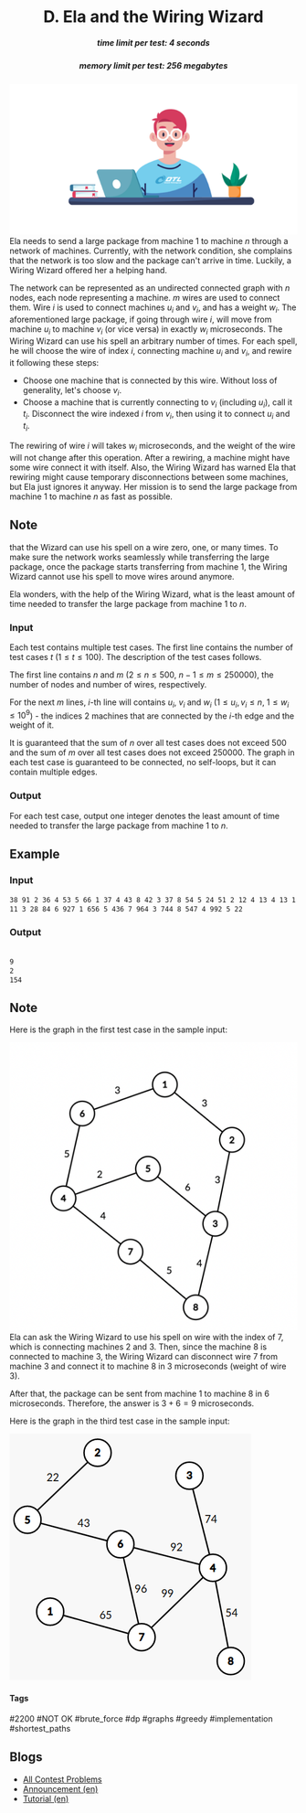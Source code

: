 <h1 style='text-align: center;'> D. Ela and the Wiring Wizard</h1>

<h5 style='text-align: center;'>time limit per test: 4 seconds</h5>
<h5 style='text-align: center;'>memory limit per test: 256 megabytes</h5>

 ![](images/2ac13384224c9790093bb3d06e9e6f2c8ac3965d.png) Ela needs to send a large package from machine $1$ to machine $n$ through a network of machines. Currently, with the network condition, she complains that the network is too slow and the package can't arrive in time. Luckily, a Wiring Wizard offered her a helping hand.

The network can be represented as an undirected connected graph with $n$ nodes, each node representing a machine. $m$ wires are used to connect them. Wire $i$ is used to connect machines $u_i$ and $v_i$, and has a weight $w_i$. The aforementioned large package, if going through wire $i$, will move from machine $u_i$ to machine $v_i$ (or vice versa) in exactly $w_i$ microseconds. The Wiring Wizard can use his spell an arbitrary number of times. For each spell, he will choose the wire of index $i$, connecting machine $u_i$ and $v_i$, and rewire it following these steps:

* Choose one machine that is connected by this wire. Without loss of generality, let's choose $v_i$.
* Choose a machine that is currently connecting to $v_i$ (including $u_i$), call it $t_i$. Disconnect the wire indexed $i$ from $v_i$, then using it to connect $u_i$ and $t_i$.

The rewiring of wire $i$ will takes $w_i$ microseconds, and the weight of the wire will not change after this operation. After a rewiring, a machine might have some wire connect it with itself. Also, the Wiring Wizard has warned Ela that rewiring might cause temporary disconnections between some machines, but Ela just ignores it anyway. Her mission is to send the large package from machine $1$ to machine $n$ as fast as possible. 
## Note

 that the Wizard can use his spell on a wire zero, one, or many times. To make sure the network works seamlessly while transferring the large package, once the package starts transferring from machine $1$, the Wiring Wizard cannot use his spell to move wires around anymore.

Ela wonders, with the help of the Wiring Wizard, what is the least amount of time needed to transfer the large package from machine $1$ to $n$.

### Input

Each test contains multiple test cases. The first line contains the number of test cases $t$ ($1 \le t \le 100$). The description of the test cases follows.

The first line contains $n$ and $m$ ($2 \le n \le 500$, $n - 1 \le m \le 250 000$), the number of nodes and number of wires, respectively.

For the next $m$ lines, $i$-th line will contains $u_i$, $v_i$ and $w_i$ ($1 \le u_i, v_i \le n$, $1 \le w_i \le 10^9$) - the indices 2 machines that are connected by the $i$-th edge and the weight of it.

It is guaranteed that the sum of $n$ over all test cases does not exceed $500$ and the sum of $m$ over all test cases does not exceed $250 000$. The graph in each test case is guaranteed to be connected, no self-loops, but it can contain multiple edges.

### Output

For each test case, output one integer denotes the least amount of time needed to transfer the large package from machine $1$ to $n$.

## Example

### Input


```text
38 91 2 36 4 53 5 66 1 37 4 43 8 42 3 37 8 54 5 24 51 2 12 4 13 4 13 1 11 3 28 84 6 927 1 656 5 436 7 964 3 744 8 547 4 992 5 22
```
### Output

```text

9
2
154

```
## Note

Here is the graph in the first test case in the sample input:

 ![](images/f9ec918ddf0bcf55cfc3ef448f304006986c5054.png) Ela can ask the Wiring Wizard to use his spell on wire with the index of $7$, which is connecting machines $2$ and $3$. Then, since the machine $8$ is connected to machine $3$, the Wiring Wizard can disconnect wire $7$ from machine $3$ and connect it to machine $8$ in $3$ microseconds (weight of wire $3$).

After that, the package can be sent from machine $1$ to machine $8$ in $6$ microseconds. Therefore, the answer is $3 + 6 = 9$ microseconds.

Here is the graph in the third test case in the sample input:

 ![](images/a06cfddb6d85be5a7295fb2306e8ba624a9e5659.png) 

#### Tags 

#2200 #NOT OK #brute_force #dp #graphs #greedy #implementation #shortest_paths 

## Blogs
- [All Contest Problems](../Dytechlab_Cup_2022.md)
- [Announcement (en)](../blogs/Announcement_(en).md)
- [Tutorial (en)](../blogs/Tutorial_(en).md)

